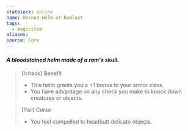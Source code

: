 ```yaml
---
statblock: inline
name: Horned Helm of Ramlaat
tags:
  - magicitem
aliases: 
source: Core
---
```

#### *A bloodstained helm made of a ram's skull.*

>[!check] Benefit
>- This helm grants you a +1 bonus to your armor class.
>- You have advantage on any check you make to knock down creatures or objects.

>[!fail] Curse
>- You feel compelled to headbutt delicate objects.
